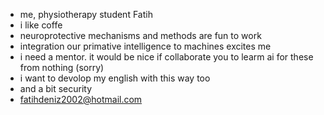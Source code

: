 -  me, physiotherapy student Fatih
-  i like coffe
-  neuroprotective mechanisms and methods are fun to work
-  integration our primative intelligence to machines excites me
-  i need a mentor. it would be nice if collaborate you to learm ai for these              from nothing (sorry)
-  i want to devolop my english with this way too
-  and a bit security
-  fatihdeniz2002@hotmail.com
<!---
sunbedoc/sunbedoc is a ✨ special ✨ repository because its `README.md` (this file) appears on your GitHub profile.
You can click the Preview link to take a look at your changes.
--->
